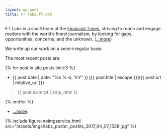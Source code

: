 ```yaml
---
layout: wp-post
title: FT labs.ft.com
---
```

FT Labs is a small team at the [Financial Times](http://www.ft.com), striving to reach and engage readers with the world’s finest journalism, by looking for gaps, opportunities, concerns, and the unknown. ([...more](/about/))

We write up our work on a semi-irregular basis.

The most recent posts are:

{% for post in site.posts limit:3 %}
* {{ post.date | date: "%b %-d, %Y" }} [{{ post.title | escape }}]({{ post.url | relative_url }})
> {{ post.excerpt | strip_html }}

{% endfor %}
* [...more](/articles/).

{% include figure-noimgservice.html src="/assets/imgs/labs_poster_postits_2017_04_07_1538.jpg" %}
